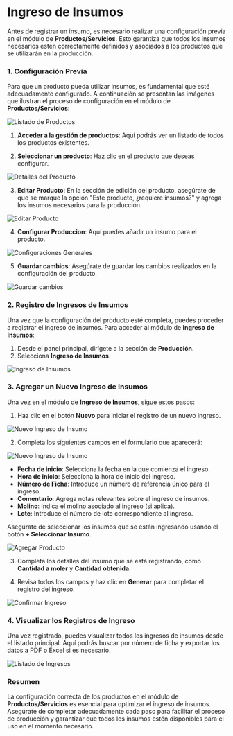 # Ingreso de Insumos  

Antes de registrar un insumo, es necesario realizar una configuración previa en el módulo de **Productos/Servicios**. Esto garantiza que todos los insumos necesarios estén correctamente definidos y asociados a los productos que se utilizarán en la producción.   

### 1. Configuración Previa  

Para que un producto pueda utilizar insumos, es fundamental que esté adecuadamente configurado. A continuación se presentan las imágenes que ilustran el proceso de configuración en el módulo de **Productos/Servicios**:  

![Listado de Productos](img/5_productos.jpg)  

1. **Acceder a la gestión de productos**: Aquí podrás ver un listado de todos los productos existentes.  

2. **Seleccionar un producto**: Haz clic en el producto que deseas configurar.  

![Detalles del Producto](img/4_detalle_producto.jpg) 

3. **Editar Producto**: En la sección de edición del producto, asegúrate de que se marque la opción "Este producto, ¿requiere insumos?" y agrega los insumos necesarios para la producción.  

![Editar Producto](img/3_editar_producto.jpg)   

4. **Configurar Produccion**: Aquí puedes añadir un insumo para el producto.  
 
![Configuraciones Generales](img/2_configuracion_general.jpg) 

5. **Guardar cambios**: Asegúrate de guardar los cambios realizados en la configuración del producto.

![Guardar cambios](img/Guardar_ingresoinsumos_cambios.jpg) 

### 2. Registro de Ingresos de Insumos  

Una vez que la configuración del producto esté completa, puedes proceder a registrar el ingreso de insumos. Para acceder al módulo de **Ingreso de Insumos**:  

1. Desde el panel principal, dirígete a la sección de **Producción**.  
2. Selecciona **Ingreso de Insumos**.  

![Ingreso de Insumos](img/6_ingreso_insumos.jpg)  

### 3. Agregar un Nuevo Ingreso de Insumos  

Una vez en el módulo de **Ingreso de Insumos**, sigue estos pasos:  

1. Haz clic en el botón **Nuevo** para iniciar el registro de un nuevo ingreso.  

![Nuevo Ingreso de Insumo](img/nuevo_ingreso.jpg)  

2. Completa los siguientes campos en el formulario que aparecerá: 

![Nuevo Ingreso de Insumo](img/nuevo_ingreso_insumo.jpg) 

   - **Fecha de inicio**: Selecciona la fecha en la que comienza el ingreso.  
   - **Hora de inicio**: Selecciona la hora de inicio del ingreso.  
   - **Número de Ficha**: Introduce un número de referencia único para el ingreso.  
   - **Comentario**: Agrega notas relevantes sobre el ingreso de insumos.  
   - **Molino**: Indica el molino asociado al ingreso (si aplica).  
   - **Lote**: Introduce el número de lote correspondiente al ingreso.  

   Asegúrate de seleccionar los insumos que se están ingresando usando el botón **+ Seleccionar Insumo**.  

![Agregar Producto](img/agregar_producto.jpg)  

3. Completa los detalles del insumo que se está registrando, como **Cantidad a moler** y **Cantidad obtenida**.  

4. Revisa todos los campos y haz clic en **Generar** para completar el registro del ingreso.  

![Confirmar Ingreso](img/confirmar_ingreso.png)  

### 4. Visualizar los Registros de Ingreso  

Una vez registrado, puedes visualizar todos los ingresos de insumos desde el listado principal. Aquí podrás buscar por número de ficha y exportar los datos a PDF o Excel si es necesario.  

![Listado de Ingresos](img/listado_ingresos.jpg)  

### Resumen  

La configuración correcta de los productos en el módulo de **Productos/Servicios** es esencial para optimizar el ingreso de insumos. Asegúrate de completar adecuadamente cada paso para facilitar el proceso de producción y garantizar que todos los insumos estén disponibles para el uso en el momento necesario.